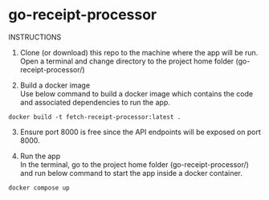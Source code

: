 # go-receipt-processor

INSTRUCTIONS

1) Clone (or download) this repo to the machine where the app will be run. Open a terminal and change directory to the project home folder (go-receipt-processor/)

2) Build a docker image\
Use below command to build a docker image which contains the code and associated dependencies to run the app.
```
docker build -t fetch-receipt-processor:latest .
```
3) Ensure port 8000 is free since the API endpoints will be exposed on port 8000.

4) Run the app\
In the terminal, go to the project home folder (go-receipt-processor/) and run below command to start the app inside a docker container.
```
docker compose up
```